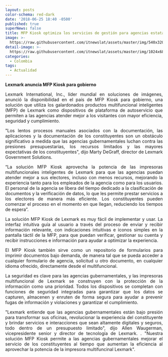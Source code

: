```yaml
---
layout: posts
color-schema: red-dark
date: '2018-06-25 18:40 -0500'
published: true
superNews: false
title: MFP Kiosk optimiza los servicios de gestión para agencias estatales y locales.
image: >-
  https://raw.githubusercontent.com/itnewslat/assets/master/img/540x320/MFP-Lexmark-p.jpg
detail-image: >-
  https://raw.githubusercontent.com/itnewslat/assets/master/img/1024x680/MFP-Lexmark-g.jpg
categories:
  - Colombia
tags:
  - Actualidad
---
```

**Lexmark anuncia MFP Kiosk para gobierno**

<p style="text-align: justify;">Lexmark International, Inc., líder mundial en soluciones de imágenes, anunció la disponibilidad en el país de MFP Kiosk para gobierno, una solución que utiliza los galardonados productos multifuncional inteligentes (MFP) de Lexmark como dispositivos de plataforma de autoservicio que permiten a las agencias atender mejor a los visitantes con mayor eficiencia, seguridad y cumplimiento.</p>

<p style="text-align: justify;">"Los lentos procesos manuales asociados con la documentación, las aplicaciones y la documentación de los constituyentes son un obstáculo significativo a medida que las agencias gubernamentales luchan contra las presiones presupuestarias, los recursos limitados y las mayores expectativas de los constituyentes", dijo Marty DeGraff, director de Lexmark Government Solutions.</p> 

<p style="text-align: justify;">“La solución MFP Kiosk aprovecha la potencia de las impresoras multifuncionales inteligentes de Lexmark para que las agencias puedan atender mejor a sus electores, incluso con menos recursos, mejorando la experiencia tanto para los empleados de la agencia como para los usuarios. El personal de la agencia se libera del tiempo dedicado a la clasificación de documentos y la verificación de datos, lo que les permite prestar servicios a los electores de manera más eficiente. Los constituyentes pueden comenzar el proceso en el momento en que llegan, reduciendo los tiempos de espera”.</p>

<p style="text-align: justify;">La solución MFP Kiosk de Lexmark es muy fácil de implementar y usar. La interfaz intuitiva guía al usuario a través del proceso de enviar y recibir información relevante, con indicaciones intuitivas e iconos simples en la pantalla táctil de la MFP, para que puedan verificar, gestionar su cuenta y recibir instrucciones e información para ayudar a optimizar la experiencia.</p>

<p style="text-align: justify;">El MFP Kiosk también sirve como un repositorio de formularios para imprimir documentos bajo demanda, de manera tal que se pueda acceder a cualquier formulario de agencia, solicitud u otro documento, en cualquier idioma ofrecido, directamente desde el multifuncional.</p>

<p style="text-align: justify;">La seguridad es clave para las agencias gubernamentales, y las impresoras multifuncional de Lexmark se construyen con la protección de la información como una prioridad. Todos los dispositivos se completan con funciones de seguridad integradas para garantizar que los datos se capturen, almacenen y enruten de forma segura para ayudar a prevenir fugas de información y violaciones y garantizar el cumplimiento.</p>

<p style="text-align: justify;">"Lexmark entiende que las agencias gubernamentales están bajo presión para transformar sus oficinas, revolucionar la experiencia del constituyente y brindar servicios e interacciones que sean altamente digitales y seguros, todo dentro de un presupuesto limitado", dijo Allen Waugerman, vicepresidente senior y director de tecnología de Lexmark. . "Nuestra solución MFP Kiosk permite a las agencias gubernamentales mejorar el servicio de los constituyentes al tiempo que aumentan la eficiencia al aprovechar la potencia de la impresora multifuncinal Lexmark".</p>